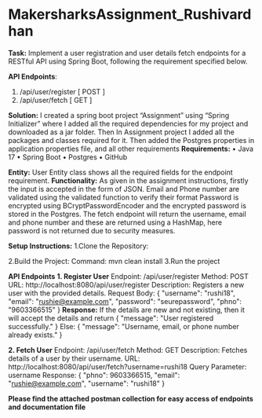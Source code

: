 # MakersharksAssignment_Rushivardhan

**Task:**
Implement a user registration and user details fetch endpoints for a RESTful API using Spring Boot, following the requirement specified below.

**API Endpoints**:

1. /api/user/register [ POST ]
2. /api/user/fetch [ GET ]

**Solution:**
I created a spring boot project “Assignment” using “Spring Initializer” where I added all the required dependencies for my project and downloaded as a jar folder. Then In Assignment project I added all the packages and classes required for it. Then added the Postgres properties in application properties file, and all other requirements
**Requirements:**
•	Java 17
•	Spring Boot
•	Postgres
•	GitHub

**Entity:**
User Entity class shows all the required fields for the endpoint requirement.
**Functionality:**
As given in the assignment instructions, firstly the input is accepted in the form of JSON.
Email and Phone number are validated using the validated function to verify their format
Password is encrypted using BCryptPasswordEncoder and the encrypted password is stored in the Postgres.
The fetch endpoint will return the username, email and phone number and these are returned using a HashMap, here password is not returned due to security measures.

**Setup Instructions:**
1.Clone the Repository:
   
2.Build the Project: 
   Command: mvn clean install
3.Run the project 

**API Endpoints**
**1. Register User**
Endpoint: /api/user/register
Method: POST
URL: http://localhost:8080/api/user/register
Description: Registers a new user with the provided details.
Request Body:
{
    "username": "rushi18",
    "email": "rushie@example.com",
    "password": "seurepassword",
    "phno": "9603366515"
}
**Response:**
If the details are new and not existing, then it will accept the details and return
{
    "message": "User registered successfully."
}
Else:
{
    "message": "Username, email, or phone number already exists."
}

**2. Fetch User**
Endpoint: /api/user/fetch
Method: GET
Description: Fetches details of a user by their username.
URL: http://localhost:8080/api/user/fetch?username=rushi18
Query Parameter: username
Response:
{
    "phno": 9603366515,
    "email": "rushie@example.com",
    "username": "rushi18"
}

**Please find the attached postman collection for easy access of endpoints and documentation file**
